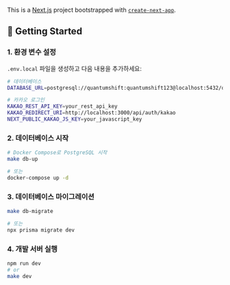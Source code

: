 This is a [Next.js](https://nextjs.org) project bootstrapped with [`create-next-app`](https://nextjs.org/docs/app/api-reference/cli/create-next-app).

## 🚀 Getting Started

### 1. 환경 변수 설정

`.env.local` 파일을 생성하고 다음 내용을 추가하세요:

```bash
# 데이터베이스
DATABASE_URL=postgresql://quantumshift:quantumshift123@localhost:5432/quantumshift

# 카카오 로그인
KAKAO_REST_API_KEY=your_rest_api_key
KAKAO_REDIRECT_URI=http://localhost:3000/api/auth/kakao
NEXT_PUBLIC_KAKAO_JS_KEY=your_javascript_key
```

### 2. 데이터베이스 시작

```bash
# Docker Compose로 PostgreSQL 시작
make db-up

# 또는
docker-compose up -d
```

### 3. 데이터베이스 마이그레이션

```bash
make db-migrate

# 또는
npx prisma migrate dev
```

### 4. 개발 서버 실행

```bash
npm run dev
# or
make dev
```

